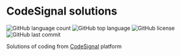 # CodeSignal solutions
![GitHub language count](https://img.shields.io/github/languages/count/amshrestha2020/CodeSignal?color=blue)
![GitHub top language](https://img.shields.io/github/languages/top/amshrestha2020/CodeSignal?label=python&logo=java&color=blue)
![GitHub license](https://img.shields.io/github/license/amshrestha2020/CodeSignal?color=blue)
![GitHub last commit](https://img.shields.io/github/last-commit/amshrestha2020/CodeSignal?color=blue)

Solutions of coding from [CodeSignal](https://codesignal.com) platform
